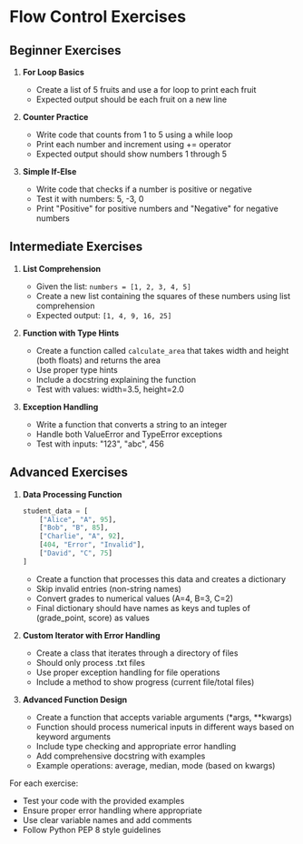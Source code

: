 # Flow Control Exercises

## Beginner Exercises
1. **For Loop Basics**
   - Create a list of 5 fruits and use a for loop to print each fruit
   - Expected output should be each fruit on a new line

2. **Counter Practice**
   - Write code that counts from 1 to 5 using a while loop
   - Print each number and increment using += operator
   - Expected output should show numbers 1 through 5

3. **Simple If-Else**
   - Write code that checks if a number is positive or negative
   - Test it with numbers: 5, -3, 0
   - Print "Positive" for positive numbers and "Negative" for negative numbers

## Intermediate Exercises
1. **List Comprehension**
   - Given the list: `numbers = [1, 2, 3, 4, 5]`
   - Create a new list containing the squares of these numbers using list comprehension
   - Expected output: `[1, 4, 9, 16, 25]`

2. **Function with Type Hints**
   - Create a function called `calculate_area` that takes width and height (both floats) and returns the area
   - Use proper type hints
   - Include a docstring explaining the function
   - Test with values: width=3.5, height=2.0

3. **Exception Handling**
   - Write a function that converts a string to an integer
   - Handle both ValueError and TypeError exceptions
   - Test with inputs: "123", "abc", 456

## Advanced Exercises
1. **Data Processing Function**
   ```python
   student_data = [
       ["Alice", "A", 95],
       ["Bob", "B", 85],
       ["Charlie", "A", 92],
       [404, "Error", "Invalid"],
       ["David", "C", 75]
   ]
   ```
   - Create a function that processes this data and creates a dictionary
   - Skip invalid entries (non-string names)
   - Convert grades to numerical values (A=4, B=3, C=2)
   - Final dictionary should have names as keys and tuples of (grade_point, score) as values

2. **Custom Iterator with Error Handling**
   - Create a class that iterates through a directory of files
   - Should only process .txt files
   - Use proper exception handling for file operations
   - Include a method to show progress (current file/total files)

3. **Advanced Function Design**
   - Create a function that accepts variable arguments (*args, **kwargs)
   - Function should process numerical inputs in different ways based on keyword arguments
   - Include type checking and appropriate error handling
   - Add comprehensive docstring with examples
   - Example operations: average, median, mode (based on kwargs)

For each exercise:
- Test your code with the provided examples
- Ensure proper error handling where appropriate
- Use clear variable names and add comments
- Follow Python PEP 8 style guidelines

